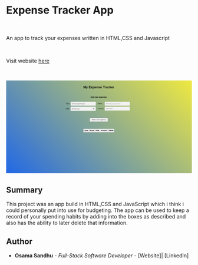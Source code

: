 # Expense Tracker App

<br>

An app to track your expenses written in HTML,CSS and Javascript

<br>

Visit website [here](https://saeed7865.github.io/expense-tracker-react/)

<br>

![Tracker screenshot](Screenshot%20.png)
## Summary

This project was an app build in HTML,CSS and JavaScript which i think i could personally put into use for budgeting. The app can be used to keep a record of your spending habits by adding into the boxes as described and also has the ability to later delete that information.

## Author

-   **Osama Sandhu** - _Full-Stack Software Developer_ - [Website]| [LinkedIn]
